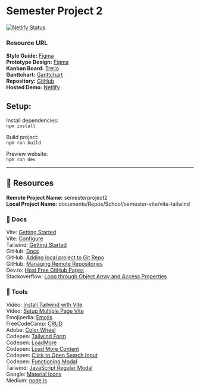 # Semester Project 2


[![Netlify Status](https://api.netlify.com/api/v1/badges/8351bb72-cb2f-4acd-9641-31a9d3ca7da8/deploy-status)](https://app.netlify.com/sites/semesterproject2/deploys)

### Resource URL
**Style Guide:** [Figma](https://www.figma.com/file/Ulp9wwN9k2owtTji6ksOHh/Semester-Project-2?node-id=0%3A1&t=IKxYWfv45f12mj2z-1)    
**Prototype Design:** [Figma](https://www.figma.com/proto/Ulp9wwN9k2owtTji6ksOHh/Semester-Project-2?node-id=0%3A1&scaling=scale-down&page-id=0%3A1&starting-point-node-id=1%3A3)    
**Kanban Board:** [Trello](https://trello.com/b/BqgXk4Ij/semester-project-2)  
**Ganttchart:** [Ganttchart](https://silje-semesterproject2.netlify.app/gantt/index.html)    
**Repository:** [GitHub](https://github.com/siljeangelvik/semesterproject2)  
**Hosted Demo:** [Netlify](https://silje-semesterproject2.netlify.app/)

## Setup:

Install dependencies:  
`npm install`  

Build project:   
`npm run build`   

Preview website:  
`npm run dev`  

---

## 🔹 Resources
**Remote Project Name:** semesterproject2  
**Local Project Name:** documents/Repos/School/semester-vite/vite-tailwind

### 🔹 Docs
Vite: [Getting Started](https://vitejs.dev/guide/)  
Vite: [Configure](https://vitejs.dev/config/#build-outdir)  
Tailwind: [Getting Started](https://tailwindcss.com/docs/installation)  
GitHub: [Docs](https://docs.github.com/en/rest/overview/permissions-required-for-fine-grained-personal-access-tokens)   
GitHub: [Adding local project to Git Repo](https://gist.github.com/alexpchin/102854243cd066f8b88e)  
GitHub: [Managing Remote Repositories](https://docs.github.com/en/get-started/getting-started-with-git/managing-remote-repositories#switching-remote-urls-from-https-to-ssh)  
Dev.to: [Host Free GitHub Pages](https://dev.to/github/how-to-host-your-first-site-for-free-on-github-pages-45ob)  
Stackoverflow: [Loop through Object Array and Access Properties](https://stackoverflow.com/questions/16626735/how-to-loop-through-an-array-containing-objects-and-access-their-properties)

### 🔹 Tools
Video: [Install Tailwind with Vite](https://www.youtube.com/watch?v=c0UnSx06BCU)  
Video: [Setup Multiple Page Vite](https://www.youtube.com/watch?v=STeKBm67l6M)  
Emojipedia: [Emojis](https://emojipedia.org/)    
FreeCodeCamp: [CRUD](https://www.freecodecamp.org/news/learn-crud-operations-in-javascript-by-building-todo-app/)  
Adobe: [Color Wheel](https://color.adobe.com/create/color-wheel)  
Codepen: [Tailwind Form](https://codepen.io/novenine/pen/xxKPrrG)   
Codepen: [LoadMore](https://codepen.io/tutsplus/pen/XWERxrv)  
Codepen: [Load More Content](https://codepen.io/huladesign/pen/NWqENmM)   
Codepen: [Click to Open Search Input](https://codepen.io/matthieuSolente/pen/azVaNM?editors=0110)  
Codepen: [Functioning Modal](https://codepen.io/f7deat/pen/JjROpPv)  
Tailwind: [JavaScript Regular Modal](https://www.creative-tim.com/learning-lab/tailwind-starter-kit/documentation/javascript/modals/regular)  
Google: [Material Icons](https://fonts.google.com/icons)  
Medium: [node.js](https://medium.com/@sarthakmittal1461/to-build-login-sign-up-and-logout-restful-apis-with-node-js-using-jwt-authentication-f3d7287acca2)

